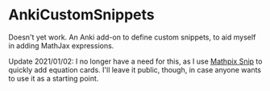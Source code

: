 # AnkiCustomSnippets

Doesn't yet work. An Anki add-on to define custom snippets, to aid myself in adding MathJax expressions.

Update 2021/01/02: I no longer have a need for this, as I use [Mathpix Snip](https://mathpix.com/) to quickly add equation cards. I'll leave it public, though, in case anyone wants to use it as a starting point.
